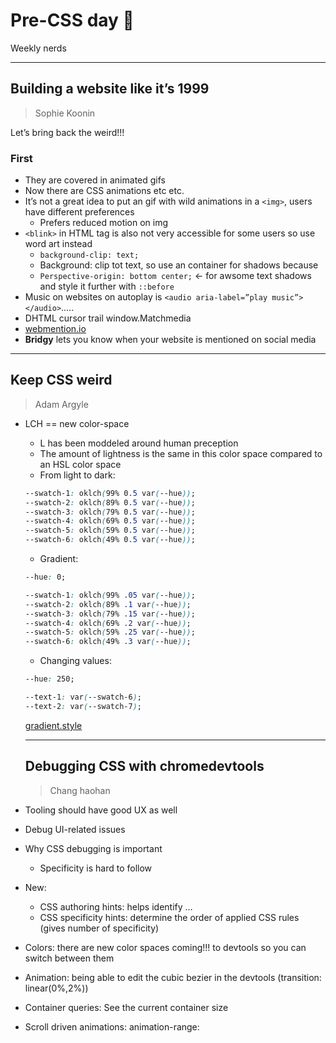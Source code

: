 # Pre-CSS day 🎊

Weekly nerds

---

## Building a website like it’s 1999

> Sophie Koonin
> 

Let’s bring back the weird!!!

### First

- They are covered in animated gifs
- Now there are CSS animations etc etc.
- It’s not a great idea to put an gif with wild animations in a `<img>`, users have different preferences
    - Prefers reduced motion on img
- `<blink>` in HTML tag is also not very accessible for some users so use word art instead
    - `background-clip: text;`
    - Background: clip tot text, so use an container for shadows because
    - `Perspective-origin: bottom center;` ← for awsome text shadows and style it further with `::before`
- Music on websites on autoplay is `<audio aria-label=”play music”></audio>`.….
- DHTML cursor trail window.Matchmedia
- [webmention.io](http://webmention.io)
- **Bridgy** lets you know when your website is mentioned on social media

---

## Keep CSS weird

> Adam Argyle
> 

- LCH == new color-space
    - L has been moddeled around human preception
    - The amount of lightness is the same in this color space compared to an HSL color space
    - From light to dark:
    
    ```css
    --swatch-1: oklch(99% 0.5 var(--hue));
    --swatch-2: oklch(89% 0.5 var(--hue));
    --swatch-3: oklch(79% 0.5 var(--hue));
    --swatch-4: oklch(69% 0.5 var(--hue));
    --swatch-5: oklch(59% 0.5 var(--hue));
    --swatch-6: oklch(49% 0.5 var(--hue));
    ```
    
    - Gradient:
    
    ```css
    --hue: 0;
    
    --swatch-1: oklch(99% .05 var(--hue));
    --swatch-2: oklch(89% .1 var(--hue));
    --swatch-3: oklch(79% .15 var(--hue));
    --swatch-4: oklch(69% .2 var(--hue));
    --swatch-5: oklch(59% .25 var(--hue));
    --swatch-6: oklch(49% .3 var(--hue));
    ```
    
    - Changing values:
    
    ```css
    --hue: 250;
    
    --text-1: var(--swatch-6);
    --text-2: var(--swatch-7);
    ```
    
    [gradient.style](http://gradient.style) 
    
    ---
    
    ## Debugging CSS with chromedevtools
    
    > Chang haohan
    > 
    
- Tooling should have good UX as well
- Debug UI-related issues
- Why CSS debugging is important
    - Specificity is hard to follow
- New:
    - CSS authoring hints: helps identify …
    - CSS specificity hints: determine the order of applied CSS rules (gives number of specificity)
- Colors: there are new color spaces coming!!! to devtools so you can switch between them
- Animation: being able to edit the cubic bezier in the devtools (transition: linear(0%,2%))
- Container queries: See the current container size
- Scroll driven animations: animation-range: